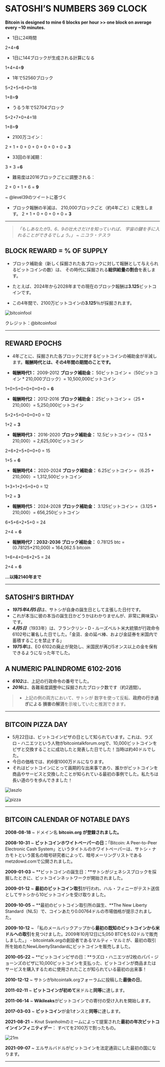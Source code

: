 # SATOSHI’S NUMBERS 369 CLOCK

**Bitcoin is designed to mine 6 blocks per hour >> one block
on average every ~10 minutes.**

* 1日に24時間

2+4=**6**

* 1日に144ブロックが生成される計算になる

1+4+4=**9**

* 1年で52560ブロック

5+2+5+6+0=18

1+8=**9**

* うるう年で52704ブロック

5+2+7+0+4=18

1+8=**9**

* 2100万コイン：

2 + 1 + 0 + 0 + 0 + 0 + 0 + 0 = **3**

* 33回の半減期：

3 + 3 =**6**

* 難易度は2016ブロックごとに調整される：

2 + 0 + 1 + 6 = **9**

~ @level39のツイートに基づく

* ブロック報酬の半減は、
210,000ブロックごと（約4年ごと）に発生します。
2 + 1 + 0 + 0 + 0 + 0 = **3**

---

>*「もしあなたが3、6、9の壮大さだけを知っていれば、
宇宙の鍵を手に入れることができるでしょう。」
~ ニコラ・テスラ*

## BLOCK REWARD = % OF SUPPLY

* ブロック補助金（新しく採掘された各ブロックに対して報酬として与えられるビットコインの数）は、
その時代に採掘される**総供給量の割合**を表します。

* たとえば、2024年から2028年までの現在のブロック報酬は**3.125**ビットコインです。

* この4年間で、2100万ビットコインの**3.125**％が採掘されます。

![bitcoinfool](figure-028-bitcoinfool.png)

クレジット：@bitcoinfool

---

## REWARD EPOCHS

* 4年ごとに、採掘された各ブロックに対するビットコインの補助金が半減します。**報酬時代とは、その4年間の期間のことです。**

* **報酬時代1：** 2009-2012 **ブロック補助金：** 50ビットコイン
=（50ビットコイン * 210,000ブロック）= 10,500,000ビットコイン

1+0+5+0+0+0+0+0 = **6**

* **報酬時代2：** 2012-2016 **ブロック補助金：** 25ビットコイン
=（25 * 210,000）= 5,250,000ビットコイン

5+2+5+0+0+0+0 = 12

1+2 = **3**

* **報酬時代3：** 2016-2020 **ブロック補助金：** 12.5ビットコイン
=（12.5 * 210,000）= 2,625,000ビットコイン

2+6+2+5+0+0+0 = 15

1+5 = **6**

* **報酬時代4：** 2020-2024 **ブロック補助金：** 6.25ビットコイン
=（6.25 * 210,000）= 1,312,500ビットコイン

1+3+1+2+5+0+0 = 12

1+2 = **3**

* **報酬時代5：** 2024-2028 **ブロック補助金：** 3.125ビットコイン
=（3.125 * 210,000）= 656,250ビットコイン

6+5+6+2+5+0 = 24

2+4 = **6**

* **報酬時代7：2032-2036 ブロック補助金：** 0.78125 btc
= (0.78125*210,000) = 164,062.5 bitcoin

1+6+4+0+6+2+5 = 24

2+4 = **6**

**...以降2140年まで**

---

## SATOSHI’S BIRTHDAY

* ***1975年4月5日***は、サトシが自身の誕生日として主張した日付です。
* これが本当に彼の本当の誕生日かどうかはわかりませんが、非常に興味深いです。
* ***4月5日***（1933年）は、フランクリン・D・ルーズベルト米大統領が行政命令6102号に署名した日でした。「金貨、金の延べ棒、および金証券を米国内で蓄積することを禁止する」
* ***1975年***は、EO 6102の廃止が発効し、米国民が再び5オンス以上の金を保有できるようになった年でした。

## A NUMERIC PALINDROME 6102-2016

* ***6102***は、上記の行政命令の番号でした。
* ***2016***は、各難易度調整中に採掘されたブロック数です（約2週間）。

>* 上記の例の両方において、サトシが
数字を使って反転、**政府の行き過ぎによる
損害の解消**を示唆していたと推測できます。

---

## BITCOIN PIZZA DAY

* 5月22日は、ビットコインピザの日として知られています。これは、ラズロ・ハニエツという人物がbitcointalkforum.orgで、10,000ビットコインをピザと交換することに成功したと発表した日でした！当時は約40ドルでした。
* 今日の価格では、約6億1000万ドルになります。
* それはビットコインにとって画期的な出来事であり、誰かがビットコインを商品やサービスと交換したことが知られている最初の事例でした。私たちは長い道のりを歩んできました！

![laszlo](figure-029-laszlo.png)

![pizza](figure-030-pizza.png)

---

## BITCOIN CALENDAR OF NOTABLE DAYS

**2008-08-18** ~ ドメイン名 **bitcoin.org が登録されました。**

**2008-10-31** ~ **ビットコインホワイトペーパーの日：**「Bitcoin: A Peer-to-Peer Electronic Cash System」というタイトルのホワイトペーパーは、サトシ・ナカモトという匿名の暗号研究者によって、暗号メーリングリストであるmetzdowd.comで公開されました。

**2009-01-03** ~ **ビットコインの誕生日：**サトシがジェネシスブロックを採掘したときに、ビットコインネットワークが開始されました。

**2009-01-12** ~ **最初のビットコイン取引**が行われ、ハル・フィニーがテスト送信としてサトシから10ビットコインを受け取りました。

**2009-10-05** ~ **最初のビットコイン取引所の誕生、**The New Liberty Standard（NLS）で、コインあたり0.00764ドルの市場価格が提示されました。

**2009-10-12** ~ 「私のメールバックアップから**最初の既知のビットコインから米ドルへの取引**を見つけました。2009年10月12日に5,050 BTCを5.02ドルで販売しました。」 - bitcointalk.orgの創設者であるマルティ・マルミが、最初の取引所を始めたNewLibertyStandardにビットコインを販売しました。

**2010-05-22** ~ **ビットコインピザの日：**ラズロ・ハニエツが2枚のパパ・ジョーンズのピザに10,000ビットコインを支払った、ビットコインが商品またはサービスを購入するために使用されたことが知られている最初の出来事！

**2010-12-12** ~ サトシがbitcointalk.orgフォーラムに投稿した**最後の日**。

**2011-02-11** ~ **ビットコインが初めて**米ドルと**同等**に達します。

**2011-06-14** ~ **Wikileaks**がビットコインでの寄付の受け入れを開始します。

**2017-03-03** ~ **ビットコイン**が金1オンスと**同等**に達します。

**2021-08-21** ~ Knut Svanholmのミームによって提案された**最初の年次ビットコインインフィニティデー**：
すべてを2100万で割ったもの。

![21m](figure-031-21m.png)

**2021-09-07** ~ エルサルバドルがビットコインを法定通貨にした最初の国になります。

---